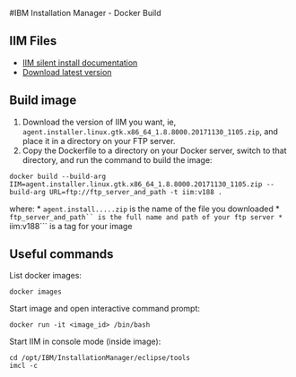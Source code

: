 #IBM Installation Manager - Docker Build

## IIM Files
* [IIM silent install documentation](https://www.ibm.com/support/knowledgecenter/SSDV2W_1.8.5/com.ibm.silentinstall12.doc/topics/t_silent_installIM_IMinst.html)
* [Download latest version](http://www-01.ibm.com/support/docview.wss?uid=swg27036456)

## Build image
1. Download the version of IIM you want, ie, ```agent.installer.linux.gtk.x86_64_1.8.8000.20171130_1105.zip```, and place
it in a directory on your FTP server.
2. Copy the Dockerfile to a directory on your Docker server, switch to that
directory, and run the command to build the image:  
```
docker build --build-arg IIM=agent.installer.linux.gtk.x86_64_1.8.8000.20171130_1105.zip --build-arg URL=ftp://ftp_server_and_path -t iim:v188 .
```
where:
    * ```agent.install.....zip``` is the name of the file you downloaded
    * ```ftp_server_and_path`` is the full name and path of your ftp server
    * ```iim:v188``` is a tag for your image

## Useful commands
List docker images:

    docker images

Start image and open interactive command prompt:

    docker run -it <image_id> /bin/bash

Start IIM in console mode (inside image):

    cd /opt/IBM/InstallationManager/eclipse/tools
    imcl -c

